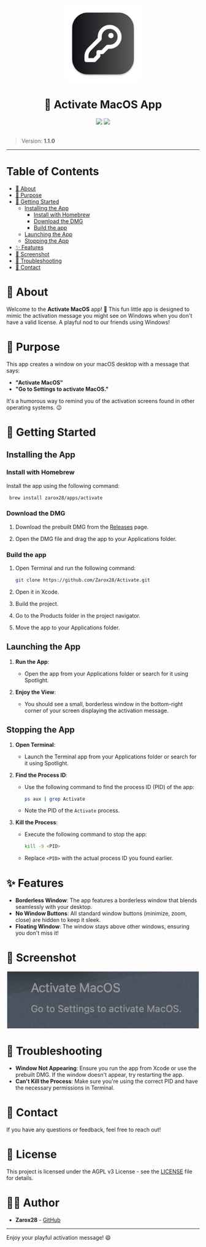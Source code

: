 <div align="center">
	<img src="assets/logo.png" width="200"/>
	<h1>🚀 Activate MacOS App</h1>
	<img src="https://img.shields.io/badge/swift-%23007ACC.svg?style=for-the-badge&logo=swift&logoColor=white"/>
	<img src="https://img.shields.io/badge/License-AGPL_v3-blue.svg?style=for-the-badge"/>
</div>

<br />

> Version: **1.1.0**

---

# Table of Contents

- [🎉 About](#-about)
- [🎯 Purpose](#-purpose)
- [🚀 Getting Started](#-getting-started)
  - [Installing the App](#installing-the-app)
    - [Install with Homebrew](#install-with-homebrew)
    - [Download the DMG](#download-the-dmg)
    - [Build the app](#build-the-app)
  - [Launching the App](#launching-the-app)
  - [Stopping the App](#stopping-the-app)
- [✨ Features](#-features)
- [📸 Screenshot](#-screenshot)
- [🤔 Troubleshooting](#-troubleshooting)
- [📧 Contact](#-contact)

# 🎉 About

Welcome to the **Activate MacOS** app! 🎉 This fun little app is designed to mimic the activation message you might see on Windows when you don't have a valid license. A playful nod to our friends using Windows!

# 🎯 Purpose

This app creates a window on your macOS desktop with a message that says:

- **"Activate MacOS"**
- **"Go to Settings to activate MacOS."**

It's a humorous way to remind you of the activation screens found in other operating systems. 😉

# 🚀 Getting Started

## Installing the App

### Install with Homebrew

Install the app using the following command:

```bash
 brew install zarox28/apps/activate
```

### Download the DMG

1. Download the prebuilt DMG from the [Releases](https://github.com/Zarox28/Activate/releases) page.

2. Open the DMG file and drag the app to your Applications folder.

### Build the app

1. Open Terminal and run the following command:
   ```bash
   git clone https://github.com/Zarox28/Activate.git
   ```
2. Open it in Xcode.

3. Build the project.

4. Go to the Products folder in the project navigator.

5. Move the app to your Applications folder.

## Launching the App

1. **Run the App**:

   - Open the app from your Applications folder or search for it using Spotlight.

2. **Enjoy the View**:
   - You should see a small, borderless window in the bottom-right corner of your screen displaying the activation message.

## Stopping the App

1. **Open Terminal**:

   - Launch the Terminal app from your Applications folder or search for it using Spotlight.

2. **Find the Process ID**:

   - Use the following command to find the process ID (PID) of the app:
     ```bash
     ps aux | grep Activate
     ```
   - Note the PID of the `Activate` process.

3. **Kill the Process**:
   - Execute the following command to stop the app:
     ```bash
     kill -9 <PID>
     ```
   - Replace `<PID>` with the actual process ID you found earlier.

# ✨ Features

- **Borderless Window**: The app features a borderless window that blends seamlessly with your desktop.
- **No Window Buttons**: All standard window buttons (minimize, zoom, close) are hidden to keep it sleek.
- **Floating Window**: The window stays above other windows, ensuring you don't miss it!

# 📸 Screenshot

<div align="center">
	<img src="assets/screenshot.png" width="500"/>
</div>

# 🤔 Troubleshooting

- **Window Not Appearing**: Ensure you run the app from Xcode or use the prebuilt DMG. If the window doesn't appear, try restarting the app.
- **Can't Kill the Process**: Make sure you're using the correct PID and have the necessary permissions in Terminal.

# 📧 Contact

If you have any questions or feedback, feel free to reach out!

# 📄 License

This project is licensed under the AGPL v3 License - see the [LICENSE](LICENSE) file for details.

# 🧑‍💻 Author

- **Zarox28** - [GitHub](https://github.com/Zarox28)

---

Enjoy your playful activation message! 😄
